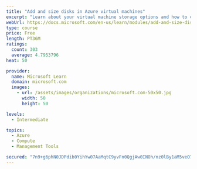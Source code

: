 ```yaml
---
title: "Add and size disks in Azure virtual machines"
excerpt: "Learn about your virtual machine storage options and how to choose between standard and premium, managed and unmanaged disks for your Azure virtual machine."
webUrl: https://docs.microsoft.com/en-us/learn/modules/add-and-size-disks-in-azure-virtual-machines/
type: course
price: Free
length: PT36M
ratings:
  count: 303
  average: 4.7953796
heat: 50

provider:
  name: Microsoft Learn
  domain: microsoft.com
  images:
    - url: /assets/images/organizations/microsoft.com-50x50.jpg
      width: 50
      height: 50

levels:
  - Intermediate

topics:
  - Azure
  - Compute
  - Management Tools

secured: "7n9+g6phN0JDPdib0YihYw07AaMqtC9yvFn0QgjAw0INOh/nz0lBy1aM5veO7bCjxaJ0W+tvA70Bno292QhAu/ipkpUPgddjl97xGRHNwbxJ9ecM8Hc80qP7xzguWmD1WFc5A+knVAquX5NPVhFDZIzGB3i/NxQA8lKcXZGV3LS2NiJlMJY/CxsDGwlqoIlKpe5wdaV0zJ++L0Av5F5//9L1II6llt4pgyB14laf1JH9H652iiJOmH/g36eixc9JVvWlnj6sZBr1KaS4wgrL9aMql5pbxcCx1S7DXrWJyHvYxEduXqEQJo1jR1QQztuvo14iNyIPQN5O3Ldkzopgd3GU8cwwhbbMdoFGNr4zc/B7O9rP4QfX58A3/yJDmYJI22i2FiQxuIUHbMKi72JcVHmKF4MMxg5AXbeErfA+Sj4=;HQ/6j6Vj9CAYnHX/NbiEUw=="
---
```


